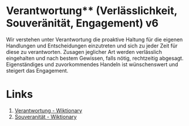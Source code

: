 ﻿<!---
   NAME - The NAME of this project is:
ethos

  FILE - The FILENAME of the current file is:
/v6.md

  CREATION - This project was CREATED on:
2017-01-28-16:15:00 UTC

  MODIFICATION - This project was last MODIFIED on:
2017-01-28-16:15:00 UTC

  VERSION - The current VERSION of this project is:
<git-commit-hash>-2017-01-28-16:15:00 UTC

  CREATOR(S) - This project was CREATED by:
Michael Czechowski, Martin Maga

  CONTACT - You can CONTACT the creator(s) or developer(s) of this project at:
E-Mail: mail@martinmaga.de

  COPYRIGHT - The COPYRIGHT holder of this project is:
COPYRIGHT (c) 2016 Martin Maga

  LICENSE - This project is LICENSED under the following license:
Martin Maga 2016 CC BY-SA 4.0 https://creativecommons.org

  SUBFILE – This is a SUBFILE! For more INFORMATION on this project go to:
/README.md
--->

# Verantwortung** (Verlässlichkeit, Souveränität, Engagement) **v6**	
Wir verstehen unter Verantwortung die proaktive Haltung für die eigenen Handlungen und Entscheidungen einzutreten und sich zu jeder Zeit für diese zu verantworten. Zusagen jeglicher Art werden verlässlich eingehalten und nach bestem Gewissen, falls nötig, rechtzeitig abgesagt. Eigenständiges und zuvorkommendes Handeln ist wünschenswert und steigert das Engagement.

# Links
1. [Verantwortung - Wiktionary](https://de.wiktionary.org/wiki/Verantwortung)
2. [Souveranität - Wiktionary](https://de.wiktionary.org/wiki/Souver%C3%A4nit%C3%A4t)